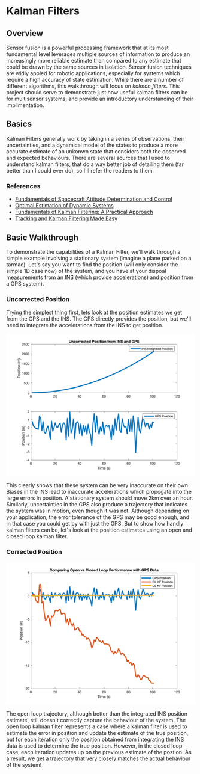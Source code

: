 # Kalman Filters

## Overview 
Sensor fusion is a powerful processing framework that at its most fundamental level leverages multiple sources of information to produce an increasingly more reliable estimate than compared to any estimate that could be drawn by the same sources in isolation. Sensor fusion techniques are widly appled for robotic applications, especially for systems which require a high accuracy of state estimation. While there are a number of different algorithms, this walkthrough will focus on *kalman filters*. This project should serve to demonstrate just how useful kalman filters can be for multisensor systems, and provide an introductory understanding of their implimentation. 

## Basics 
Kalman Filters generally work by taking in a series of observations, their uncertainties, and a dynamical model of the states to produce a more accurate estimate of an unkonwn state that considers both the observed and expected behaviours. There are several sources that I used to understand kalman filters, that do a way better job of detailing them (far better than I could ever do), so I'll refer the readers to them. 

### References 
- [Fundamentals of Spacecraft Attitude Determination and Control](https://link.springer.com/book/10.1007/978-1-4939-0802-8)
- [Optimal Estimation of Dynamic Systems](https://www.routledge.com/Optimal-Estimation-of-Dynamic-Systems/Crassidis-Junkins/p/book/9781439839850)
- [Fundamentals of Kalman Filtering: A Practical Approach](https://arc.aiaa.org/doi/book/10.2514/4.102776)
- [Tracking and Kalman Filtering Made Easy](https://www.wiley.com/en-us/Tracking+and+Kalman+Filtering+Made+Easy-p-9780471184072)

## Basic Walkthrough 
To demonstrate the capabilities of a Kalman Filter, we'll walk through a simple example involving a stationary system (imagine a plane parked on a tarmac). Let's say you want to find the position (will only consider the simple 1D case now) of the system, and you have at your dispoal measurements from an INS (which provide accelerations) and position from a GPS system). 

### Uncorrected Position 
Trying the simplest thing first, lets look at the position estimates we get from the GPS and the INS. The GPS directly provides the position, but we'll need to integrate the accelerations from the INS to get position.

<img src="./plots/uncorrected_pos.png" width="600">

This clearly shows that these system can be very inaccurate on their own. Biases in the INS lead to inaccurate accelerations which propogate into the large errors in position. A stationary system should move 2km over an hour. Similarly, uncertainties in the GPS also produce a trajectory that indicates the system was in motion, even though it was not. Although depending on your application, the error tolerance of the GPS may be good enough, and in that case you could get by with just the GPS. But to show how handly kalman filters can be, let's look at the position estimates using an open and closed loop kalman filter. 

### Corrected Position 

<img src="./plots/corrected_pos.png" width="600">

The open loop trajectory, although better than the integrated INS position estimate, still doesn't correctly capture the behaviour of the system. The open loop kalman filter represents a case where a kalman filter is used to estimate the error in position and update the estimate of the true position, but for each iteration only the position obtained from integrating the INS data is used to determine the true position. However, in the closed loop case, each iteration updates up on the previous estimate of the postion. As a result, we get a trajectory that very closely matches the actual behaviour of the system! 
